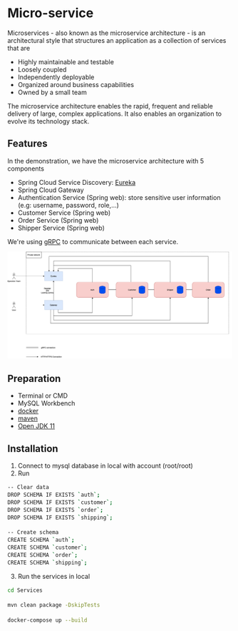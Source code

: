 # Micro-service

Microservices - also known as the microservice architecture - is an architectural style that structures an application as a collection of services that are

- Highly maintainable and testable
- Loosely coupled
- Independently deployable
- Organized around business capabilities
- Owned by a small team

The microservice architecture enables the rapid, frequent and reliable delivery of large, complex applications. It also enables an organization to evolve its technology stack.

## Features

In the demonstration, we have the microservice architecture with 5 components
- Spring Cloud Service Discovery: [Eureka](https://www.baeldung.com/spring-cloud-netflix-eureka)
- Spring Cloud Gateway
- Authentication Service (Spring web): store sensitive user information (e.g: username, password, role,...)
- Customer Service (Spring web)
- Order Service (Spring web)
- Shipper Service (Spring web)

We're using [gRPC](https://grpc.io/) to communicate between each service. 

![GitHub Logo](/images/MicroService.png)

## Preparation

- Terminal or CMD
- MySQL Workbench
- [docker](https://docs.docker.com/engine/install/)
- [maven](https://maven.apache.org/install.html)
- [Open JDK 11](https://openjdk.java.net/install/)

## Installation

1.  Connect to mysql database in local with account (root/root)
2.  Run 
```bash
-- Clear data
DROP SCHEMA IF EXISTS `auth`;
DROP SCHEMA IF EXISTS `customer`;
DROP SCHEMA IF EXISTS `order`;
DROP SCHEMA IF EXISTS `shipping`;

-- Create schema
CREATE SCHEMA `auth`;
CREATE SCHEMA `customer`;
CREATE SCHEMA `order`;
CREATE SCHEMA `shipping`;

```

3. Run the services in local

```bash
cd Services

mvn clean package -DskipTests

docker-compose up --build
```
